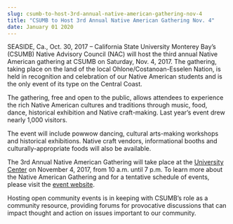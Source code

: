 ```yaml
---
slug: csumb-to-host-3rd-annual-native-american-gathering-nov-4
title: "CSUMB to Host 3rd Annual Native American Gathering Nov. 4"
date: January 01 2020
---
```


<p>SEASIDE, Ca., Oct. 30, 2017 – California State University Monterey Bay’s (CSUMB) Native Advisory Council (NAC) will host the third annual Native American gathering at CSUMB on Saturday, Nov. 4, 2017. The gathering, taking place on the land of the local Ohlone/Costanoan-Esselen Nation, is held in recognition and celebration of our Native American students and is the only event of its type on the Central Coast.</p><p>The gathering, free and open to the public, allows attendees to experience the rich Native American cultures and traditions through music, food, dance, historical exhibition and Native craft-making. Last year’s event drew nearly 1,000 visitors.</p><p>The event will include powwow dancing, cultural arts-making workshops and historical exhibitions. Native craft vendors, informational booths and culturally-appropriate foods will also be available.</p><p>The 3rd Annual Native American Gathering will take place at the <a href="https://csumb.edu/directory/buildings/university-center">University Center</a> on November 4, 2017, from 10 a.m. until 7 p.m. To learn more about the Native American Gathering and for a tentative schedule of events, please visit the <a href="https://csumb.edu/nac/native-american-gathering">event website</a>.</p><p>Hosting open community events is in keeping with CSUMB’s role as a community resource, providing forums for provocative discussions that can impact thought and action on issues important to our community.</p>
